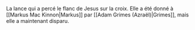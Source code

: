 La lance qui a percé le flanc de Jesus sur la croix. Elle a été donné à [[Markus Mac Kinnon|Markus]] par [[Adam Grimes (Azraël)|Grimes]], mais elle a maintenant disparu.